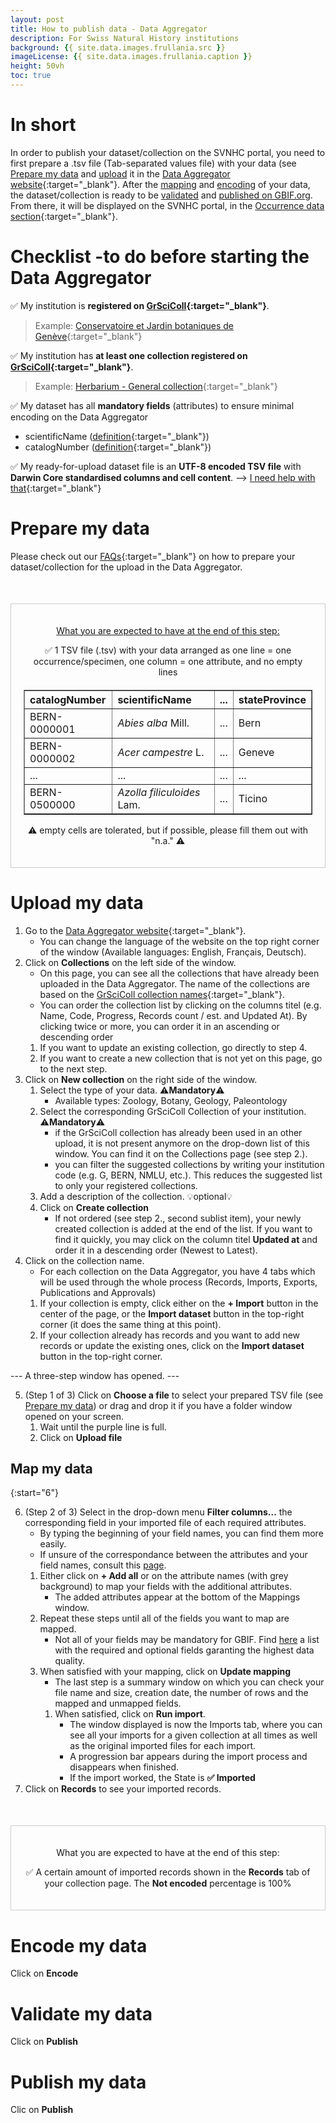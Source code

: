 ```yaml
---
layout: post
title: How to publish data - Data Aggregator
description: For Swiss Natural History institutions
background: {{ site.data.images.frullania.src }}
imageLicense: {{ site.data.images.frullania.caption }}
height: 50vh
toc: true
---
```

# In short
In order to publish your dataset/collection on the SVNHC portal, you need to first prepare a .tsv file (Tab-separated values file) with your data (see [Prepare my data](#prepare-my-data) and [upload](#upload-my-data) it in the [Data Aggregator website](https://staging.aggregator.scnat.zebbra.ch/){:target="_blank"}. After the [mapping](#map-my-data) and [encoding](#encode-my-data) of your data, the dataset/collection is ready to be [validated](#validate-my-data) and [published on GBIF.org](#publish-my-data). From there, it will be displayed on the SVNHC portal, in the [Occurrence data section](https://svnhc.hp.gbif-staging.org/occurrence/search){:target="_blank"}.

# Checklist -to do before starting the Data Aggregator
✅ My institution is **registered on [GrSciColl](https://scientific-collections.gbif.org/institution/search){:target="_blank"}**.

> Example: [Conservatoire et Jardin botaniques de Genève](https://scientific-collections.gbif.org/institution/d200fcbc-972e-4488-bcb6-eaa47209148d){:target="_blank"}

✅ My institution has **at least one collection registered on [GrSciColl](https://scientific-collections.gbif.org/collection/search){:target="_blank"}**.

> Example: [Herbarium - General collection](https://scientific-collections.gbif.org/collection/836af357-06e8-4a4f-9511-c3d33155f2b5){:target="_blank"}

✅ My dataset has all **mandatory fields** (attributes) to ensure minimal encoding on the Data Aggregator
- scientificName ([definition](https://dwc.tdwg.org/terms/#dwc:scientificName){:target="_blank"})
- catalogNumber ([definition](https://dwc.tdwg.org/terms/#dwc:catalogNumber){:target="_blank"})

✅ My ready-for-upload dataset file is an **UTF-8 encoded TSV file** with **Darwin Core standardised columns and cell content**. --> [I need help with that](https://svnhc.hp.gbif-staging.org/en/data-aggregator/#do-i-have-to-upload-my-entire-database-fields-into-the-data-aggregator){:target="_blank"}

# Prepare my data
Please check out our [FAQs](https://svnhc.hp.gbif-staging.org/en/data-aggregator/#faqs){:target="_blank"} on how to prepare your dataset/collection for the upload in the Data Aggregator.

<div style="text-align: center; margin-top: 50px; border: 1px solid #ccc; padding: 20px;">
  <p><u>What you are expected to have at the end of this step:</u></p>
  <p>✅ 1 TSV file (.tsv) with your data arranged as one line = one occurrence/specimen, one column = one attribute, and no empty lines</p>
  <table border="1" style="text-align: left; margin-top: 20px; margin-left: auto; margin-right: auto;">
    <tr>
      <th>catalogNumber</th>
      <th>scientificName</th>
      <th>...</th>
      <th>stateProvince</th>
    </tr>
    <tr>
      <td>BERN-0000001</td>
      <td><em>Abies alba</em> Mill.</td>
      <td>...</td>
      <td>Bern</td>
    </tr>
    <tr>
      <td>BERN-0000002</td>
      <td><em>Acer campestre</em> L.</td>
      <td>...</td>
      <td>Geneve</td>
    </tr>
    <tr>
      <td>...</td>
      <td>...</td>
      <td>...</td>
      <td>...</td>
    </tr>
    <tr>
      <td>BERN-0500000</td>
      <td><em>Azolla filiculoides</em> Lam.</td>
      <td>...</td>
      <td>Ticino</td>
    </tr>
  </table>
 <p> ⚠️ empty cells are tolerated, but if possible, please fill them out with "n.a." ⚠️</p>
</div>

# Upload my data
1. Go to the [Data Aggregator website](https://staging.aggregator.scnat.zebbra.ch/){:target="_blank"}.
    - You can change the language of the website on the top right corner of the window (Available languages: English, Français, Deutsch).
2. Click on **Collections** on the left side of the window.
    - On this page, you can see all the collections that have already been uploaded in the Data Aggregator. The name of the collections are based on the [GrSciColl collection names](https://scientific-collections.gbif.org/collection/search){:target="_blank"}.
    - You can order the collection list by clicking on the columns titel (e.g. Name, Code, Progress, Records count / est. and Updated At). By clicking twice or more, you can order it in an ascending or descending order
   1. If you want to update an existing collection, go directly to step 4.
   2. If you want to create a new collection that is not yet on this page, go to the next step.
3. Click on **New collection** on the right side of the window.
   1. Select the type of your data. ⚠️**Mandatory**⚠️
      - Available types: Zoology, Botany, Geology, Paleontology
   3. Select the corresponding GrSciColl Collection of your institution. ⚠️**Mandatory**⚠️
         - if the GrSciColl collection has already been used in an other upload, it is not present anymore on the drop-down list of this window. You can find it on the Collections page (see step 2.).
         - you can filter the suggested collections by writing your institution code (e.g. G, BERN, NMLU, etc.). This reduces the suggested list to only your registered collections.
   1. Add a description of the collection. 💡optional💡
   2. Click on **Create collection**
         - If not ordered (see step 2., second sublist item), your newly created collection is added at the end of the list. If you want to find it quickly, you may click on the column titel **Updated at** and order it in a descending order (Newest to Latest).
4. Click on the collection name.
   - For each collection on the Data Aggregator, you have 4 tabs which will be used through the whole process (Records, Imports, Exports, Publications and Approvals)
   1. If your collection is empty, click either on the **+ Import** button in the center of the page, or the **Import dataset** button in the top-right corner (it does the same thing at this point).
   2. If your collection already has records and you want to add new records or update the existing ones, click on the **Import dataset** button in the top-right corner.

--- A three-step window has opened. ---

5. (Step 1 of 3) Click on **Choose a file** to select your prepared TSV file (see [Prepare my data](https://svnhc.hp.gbif-staging.org/en/how-to-publish-data/#prepare-my-data)) or drag and drop it if you have a folder window opened on your screen.
   1. Wait until the purple line is full.
   2. Click on **Upload file**

## Map my data
{:start="6"}

6. (Step 2 of 3) Select in the drop-down menu **Filter columns...** the corresponding field in your imported file of each required attributes.
   - By typing the beginning of your field names, you can find them more easily.
   - If unsure of the correspondance between the attributes and your field names, consult this [page](https://svnhc.hp.gbif-staging.org/en/data-aggregator/#where-can-i-find-the-darwin-core-terms-description).
   1. Either click on **+ Add all** or on the attribute names (with grey background) to map your fields with the additional attributes.
      - The added attributes appear at the bottom of the Mappings window.
   2. Repeat these steps until all of the fields you want to map are mapped.
      - Not all of your fields may be mandatory for GBIF. Find [here](https://svnhc.hp.gbif-staging.org/en/data-aggregator/#which-fields-are-requiredmandatory-optional-and-not-needed) a list with the required and optional fields garanting the highest data quality.
   3. When satisfied with your mapping, click on **Update mapping**
       - The last step is a summary window on which you can check your file name and size, creation date, the number of rows and the mapped and unmapped fields.
       1. When satisfied, click on **Run import**.
          - The window displayed is now the Imports tab, where you can see all your imports for a given collection at all times as well as the original imported files for each import.
          - A progression bar appears during the import process and disappears when finished.
          - If the import worked, the State is **✅ Imported**
7. Click on **Records** to see your imported records.
        
<div style="text-align: center; margin-top: 50px; border: 1px solid #ccc; padding: 20px;">
  <p>What you are expected to have at the end of this step:</p>
  <p>✅ A certain amount of imported records shown in the <strong>Records</strong> tab of your collection page. The <strong>Not encoded</strong> percentage is 100%</p>
</div>

# Encode my data
Click on **Encode**

# Validate my data
Click on **Publish**

# Publish my data
Clic on **Publish**
